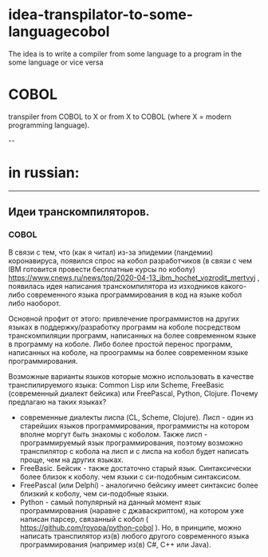 # idea-transpilator-to-some-languagecobol
The idea is to write a compiler from some language to a program in the some language or vice versa

# COBOL

transpiler from COBOL to X or from X to COBOL (where X = modern programming language).

--

# in russian:

---
## Идеи транскомпиляторов.

### COBOL

В связи с тем, что (как я читал) из-за эпидемии (пандемии) коронавируса, появился спрос на кобол разработчиков (в связи с чем IBM готовится провести бесплатные курсы по коболу) https://www.cnews.ru/news/top/2020-04-13_ibm_hochet_vozrodit_mertvyj , появилась идея написания транскомпилятора из изходников какого-либо современного языка программирования в код на языке кобол либо наоборот.

Основной профит от этого: привлечение программистов на других языках в поддержку/разработку программ на коболе посредством транскомпиляции программ, написанных на более современном языке в программу на коболе. Либо более простой перенос программ, написанных на коболе, на проограммы на более современном языке программирования.

Возможные варианты языков которые можно использовать в качестве транспилируемого языка: Common Lisp или Scheme, FreeBasic (современный диалект бейсика) или FreePascal, Python, Clojure.
Почему предлагаю на таких языках?
- современные диалекты лиспа (CL, Scheme, Clojure). Лисп - один из старейших языков программирования, программисты на котором вполне моргут быть знакомы с коболом. Также лисп - программируемый язык программирования, поэтому возможно транспилятор с кобола на лисп и с лиспа на кобол будет написать проще, чем на других языках.
- FreeBasic. Бейсик - также достаточно старый язык. Синтаксически более близок к коболу. чем языки с си-подобным синтаксисом.
- FreePascal (или Delphi) - аналогично бейсику имеет синтаксис более близкий к коболу, чем си-подобные языки.
- Python - самый популярный на данный момент язык программирования (наравне с джаваскриптом), на котором уже написан парсер, связанный с кобол ( https://github.com/royopa/python-cobol ).
Но, в принципе, можно написать транспилятор из(в) любого другого современного языка программирования (например из(в) C#, C++ или Java).
